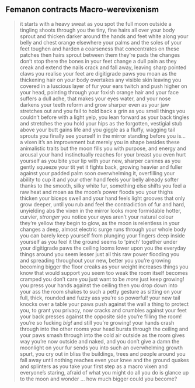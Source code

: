 ## Femanon contracts Macro-werevixenism

>it starts with a heavy sweat as you spot the full moon outside
>a tingling shoots through you
>the tiny, fine hairs all over your body sprout and thicken
>darker around the hands and feet
>white along your belly and chest
>orange elsewhere
>your palms and the soles of your feet toughen and harden
>a coarseness that concentrates on these patches
>then hairs sprout between them
>they’re pads
>the changes don’t stop there
>the bones in your feet change
>a dull pain as they creak and extend
>the nails crack and fall away, leaving sharp pointed claws
>you realise your feet are digitigrade paws
>you moan as the thickening hair on your body overtakes any visible skin
>leaving you covered in a luscious layer of fur
>your ears twitch and push higher on your head, pointing through your foxish orange hair
>and your face suffers a dull ache, that makes your eyes water, and your nose darkens
>your teeth reform and grow sharper even as your jaw stretches out
>and you fail to hold back a grin as you smell things you couldn’t before
>with a light yelp, you lean forward as your back tingles and stretches
>the you hold your hips as the forgotten, vestigial stub above your butt gains life
>and you giggle as a fluffy, wagging tail sprouts
>you finally see yourself in the mirror
>standing before you is… a vixen
>it’s an improvement
>but merely you in shape besides these animalistic traits
>but the moon fills you with purpose, and energy
>and arousal
>your hand instinctually reaches for your breast
>you even hurt yourself as you bite your lip with your new, sharper canines as you gently squeeze your tit
>yet it fights back, growing heavier and fuller against your padded palm
>soon overwhelming it, overfilling your ability to cup it
>and your other hand feels your belly
>already softer thanks to the smooth, silky white fur, something else shifts
>you feel a raw heat and moan as the moon’s power floods you
>your thighs thicken
>your biceps swell
>and your hand feels light grooves that only grow deeper, until you rub and feel the contradiction of fur and hard, unyielding abs
>the vixen in the mirror looks more formidable
>hotter, curvier, *stronger*
>you notice your eyes aren’t your natural colour
>they’re yellow
>they begin to glow, as the moon is relentless in your changes
>a deep, almost electric surge runs through your whole body
>you can barely keep yourself from plunging your fingers deep inside yourself as you feel it
>the ground seems to ‘pinch’ together under your digitigrade paws
>the ceiling looms lower upon you
>the everyday things around you seem lesser
>just all this raw power flooding you and spreading throughout your new, better you
>you’re growing
>becoming bigger
>the floor creaks as your weight increases
>things you know that would support you seem too weak
>the room itself becomes cramped
>you don’t care
>you just want to be *more*
>just keep growing!
>you press your hands against the ceiling
>then you drop down into your ass
>the room shakes to such a petty gesture as sitting on your full, thick, rounded and fuzzy ass
>you’re so powerful!
>your new tail knocks over a table
>your paws push against the wall
>a thing to protect you, to grant you privacy, now cracks and crumbles against your feet
>your back presses against the opposite side
>you’re filling the room!
>you’re so fucking *big!*
>and still you’re growing!
>your hands crash through into the other rooms
>your head bursts through the ceiling
>and your paws smash through into the cold air outside as the room gives way
>you’re now outside and naked, and you don’t give a damn
>the moonlight on your fur sends you into such an overwhelming growth spurt, you cry out in bliss
>the buildings, trees and people around you fall away
>until nothing reaches even your knee
>and the ground quakes and splinters as you take your first step as a macro vixen
>and everyone’s staring, afraid of what you might do
>all you do is glance up to the moon and wonder
>… how much bigger could you become?